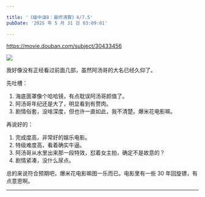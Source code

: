 ```yaml
---

title: '《碟中谍8：最终清算》4/7.5'
pubDate: '2025 年 5 月 31 日 03:09:01'

---
```




https://movie.douban.com/subject/30433456

![](https://fastly.jsdelivr.net/gh/bucketio/img6@main/2025/05/31/1748631980027-935209f2-3619-49a2-888b-322a7a564ddc.png)

我好像没有正经看过前面几部，虽然阿汤哥的大名已经久仰了。

先吐槽：

1. 海底面罩像个哈哈镜，有点耽误阿汤哥颜值了。
2. 阿汤哥年纪还是大了，明显看到有赘肉。
3. 剧情俗套，没啥深度，但也许一直如此，我不清楚。爆米花电影嘛。

再说好的：

1. 完成度高，非常好的娱乐电影。
2. 特级难度高，看着确实牛逼。
3. 阿汤哥从水里出来那一段特效，怼着女主拍，确定不是故意的？
4. 剧情紧凑，没什么尿点。

总的来说符合预期吧，爆米花电影嘛图一乐而已。电影里有一些 30 年回旋镖，有点意思啊。

---


